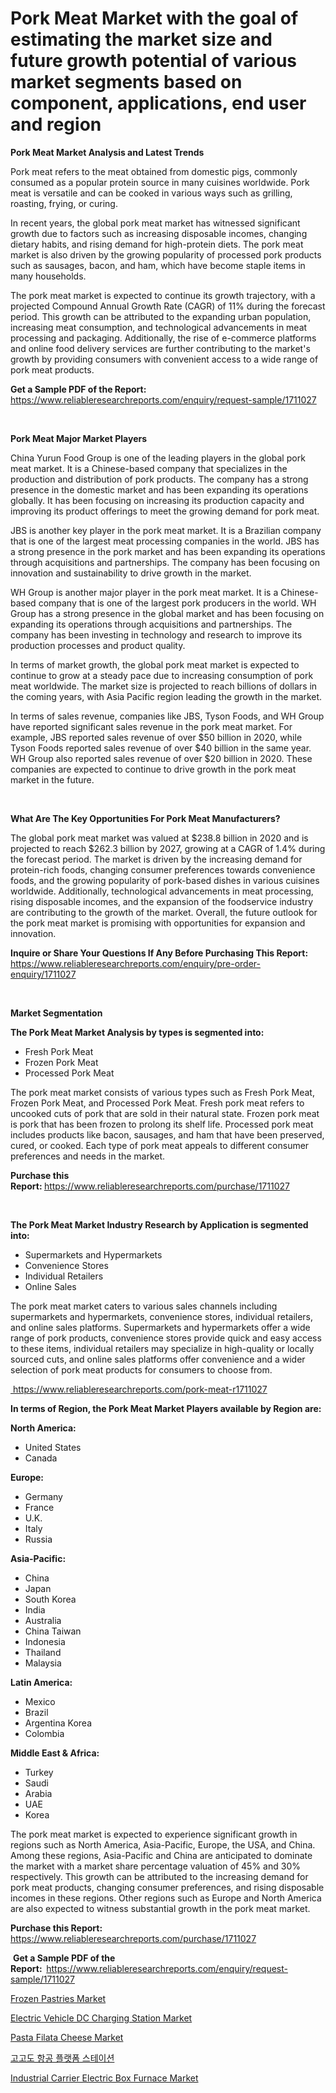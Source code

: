 <p><h1>Pork Meat Market with the goal of estimating the market size and future growth potential of various market segments based on component, applications, end user and region</h1></p><p><strong>Pork Meat Market Analysis and Latest Trends</strong></p>
<p><p>Pork meat refers to the meat obtained from domestic pigs, commonly consumed as a popular protein source in many cuisines worldwide. Pork meat is versatile and can be cooked in various ways such as grilling, roasting, frying, or curing.</p><p>In recent years, the global pork meat market has witnessed significant growth due to factors such as increasing disposable incomes, changing dietary habits, and rising demand for high-protein diets. The pork meat market is also driven by the growing popularity of processed pork products such as sausages, bacon, and ham, which have become staple items in many households.</p><p>The pork meat market is expected to continue its growth trajectory, with a projected Compound Annual Growth Rate (CAGR) of 11% during the forecast period. This growth can be attributed to the expanding urban population, increasing meat consumption, and technological advancements in meat processing and packaging. Additionally, the rise of e-commerce platforms and online food delivery services are further contributing to the market's growth by providing consumers with convenient access to a wide range of pork meat products.</p></p>
<p><strong>Get a Sample PDF of the Report:&nbsp;</strong> <a href="https://www.reliableresearchreports.com/enquiry/request-sample/1711027">https://www.reliableresearchreports.com/enquiry/request-sample/1711027</a></p>
<p>&nbsp;</p>
<p><strong>Pork Meat Major Market Players</strong></p>
<p><p>China Yurun Food Group is one of the leading players in the global pork meat market. It is a Chinese-based company that specializes in the production and distribution of pork products. The company has a strong presence in the domestic market and has been expanding its operations globally. It has been focusing on increasing its production capacity and improving its product offerings to meet the growing demand for pork meat.</p><p>JBS is another key player in the pork meat market. It is a Brazilian company that is one of the largest meat processing companies in the world. JBS has a strong presence in the pork market and has been expanding its operations through acquisitions and partnerships. The company has been focusing on innovation and sustainability to drive growth in the market.</p><p>WH Group is another major player in the pork meat market. It is a Chinese-based company that is one of the largest pork producers in the world. WH Group has a strong presence in the global market and has been focusing on expanding its operations through acquisitions and partnerships. The company has been investing in technology and research to improve its production processes and product quality.</p><p>In terms of market growth, the global pork meat market is expected to continue to grow at a steady pace due to increasing consumption of pork meat worldwide. The market size is projected to reach billions of dollars in the coming years, with Asia Pacific region leading the growth in the market.</p><p>In terms of sales revenue, companies like JBS, Tyson Foods, and WH Group have reported significant sales revenue in the pork meat market. For example, JBS reported sales revenue of over $50 billion in 2020, while Tyson Foods reported sales revenue of over $40 billion in the same year. WH Group also reported sales revenue of over $20 billion in 2020. These companies are expected to continue to drive growth in the pork meat market in the future.</p></p>
<p>&nbsp;</p>
<p><strong>What Are The Key Opportunities For Pork Meat Manufacturers?</strong></p>
<p><p>The global pork meat market was valued at $238.8 billion in 2020 and is projected to reach $262.3 billion by 2027, growing at a CAGR of 1.4% during the forecast period. The market is driven by the increasing demand for protein-rich foods, changing consumer preferences towards convenience foods, and the growing popularity of pork-based dishes in various cuisines worldwide. Additionally, technological advancements in meat processing, rising disposable incomes, and the expansion of the foodservice industry are contributing to the growth of the market. Overall, the future outlook for the pork meat market is promising with opportunities for expansion and innovation.</p></p>
<p><strong>Inquire or Share Your Questions If Any Before Purchasing This Report:</strong> <a href="https://www.reliableresearchreports.com/enquiry/pre-order-enquiry/1711027">https://www.reliableresearchreports.com/enquiry/pre-order-enquiry/1711027</a></p>
<p>&nbsp;</p>
<p><strong>Market Segmentation</strong></p>
<p><strong>The Pork Meat Market Analysis by types is segmented into:</strong></p>
<p><ul><li>Fresh Pork Meat</li><li>Frozen Pork Meat</li><li>Processed Pork Meat</li></ul></p>
<p><p>The pork meat market consists of various types such as Fresh Pork Meat, Frozen Pork Meat, and Processed Pork Meat. Fresh pork meat refers to uncooked cuts of pork that are sold in their natural state. Frozen pork meat is pork that has been frozen to prolong its shelf life. Processed pork meat includes products like bacon, sausages, and ham that have been preserved, cured, or cooked. Each type of pork meat appeals to different consumer preferences and needs in the market.</p></p>
<p><strong>Purchase this Report:&nbsp;</strong><a href="https://www.reliableresearchreports.com/purchase/1711027">https://www.reliableresearchreports.com/purchase/1711027</a></p>
<p>&nbsp;</p>
<p><strong>The Pork Meat Market Industry Research by Application is segmented into:</strong></p>
<p><ul><li>Supermarkets and Hypermarkets</li><li>Convenience Stores</li><li>Individual Retailers</li><li>Online Sales</li></ul></p>
<p><p>The pork meat market caters to various sales channels including supermarkets and hypermarkets, convenience stores, individual retailers, and online sales platforms. Supermarkets and hypermarkets offer a wide range of pork products, convenience stores provide quick and easy access to these items, individual retailers may specialize in high-quality or locally sourced cuts, and online sales platforms offer convenience and a wider selection of pork meat products for consumers to choose from.</p></p>
<p><a href="https://www.reliableresearchreports.com/pork-meat-r1711027">&nbsp;https://www.reliableresearchreports.com/pork-meat-r1711027</a></p>
<p><strong>In terms of Region, the Pork Meat Market Players available by Region are:</strong></p>
<p>
    <p> <strong> North America: </strong>
        <ul>
            <li>United States</li>
            <li>Canada</li>
        </ul>
        </p> 
    <p> <strong> Europe: </strong>
        <ul>
            <li>Germany</li>
            <li>France</li>
            <li>U.K.</li>
            <li>Italy</li>
            <li>Russia</li>
        </ul>
        </p> 
    <p> <strong> Asia-Pacific: </strong>
        <ul>
            <li>China</li>
            <li>Japan</li>
            <li>South Korea</li>
            <li>India</li>
            <li>Australia</li>
            <li>China Taiwan</li>
            <li>Indonesia</li>
            <li>Thailand</li>
            <li>Malaysia</li>
        </ul>
        </p> 
    <p> <strong> Latin America: </strong>
        <ul>
            <li>Mexico</li>
            <li>Brazil</li>
            <li>Argentina Korea</li>
            <li>Colombia</li>
        </ul>
        </p> 
    <p> <strong> Middle East & Africa: </strong>
        <ul>
            <li>Turkey</li>
            <li>Saudi</li>
            <li>Arabia</li>
            <li>UAE</li>
            <li>Korea</li>
        </ul>
    </p>
    </p>
<p><p>The pork meat market is expected to experience significant growth in regions such as North America, Asia-Pacific, Europe, the USA, and China. Among these regions, Asia-Pacific and China are anticipated to dominate the market with a market share percentage valuation of 45% and 30% respectively. This growth can be attributed to the increasing demand for pork meat products, changing consumer preferences, and rising disposable incomes in these regions. Other regions such as Europe and North America are also expected to witness substantial growth in the pork meat market.</p></p>
<p><strong>Purchase this Report: </strong><a href="https://www.reliableresearchreports.com/purchase/1711027">https://www.reliableresearchreports.com/purchase/1711027</a></p>
<p>&nbsp;<strong>Get a Sample PDF of the Report:&nbsp;&nbsp;</strong><a href="https://www.reliableresearchreports.com/enquiry/request-sample/1711027">https://www.reliableresearchreports.com/enquiry/request-sample/1711027</a></p>
<p><strong></strong></p>
<p><p><a href="https://github.com/RichRobinson5/Market-Research-Report-List-4/blob/main/frozen-pastries-market.md">Frozen Pastries Market</a></p><p><a href="https://www.linkedin.com/pulse/electric-vehicle-dc-charging-station-market-share-amp-new-trends-flwqe?trackingId=%2FnOKtxHCcuV0bsvKMI2Bww%3D%3D">Electric Vehicle DC Charging Station Market</a></p><p><a href="https://github.com/gdfhhhj/Market-Research-Report-List-4/blob/main/pasta-filata-cheese-market.md">Pasta Filata Cheese Market</a></p><p><a href="https://github.com/lzrvbyqzftro57/Market-Research-Report-List-1/blob/main/507576416587.md">고고도 항공 플랫폼 스테이션</a></p><p><a href="https://www.linkedin.com/pulse/industrial-carrier-electric-box-furnace-market-size-asjpc?trackingId=TXy1yQUqgtvMgeOm3q4%2BnQ%3D%3D">Industrial Carrier Electric Box Furnace Market</a></p></p>
